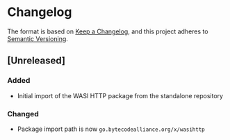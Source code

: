 # Changelog

The format is based on [Keep a Changelog](https://keepachangelog.com/en/1.1.0/), and this project adheres to [Semantic Versioning](https://semver.org/spec/v2.0.0.html).

## [Unreleased]

### Added
- Initial import of the WASI HTTP package from the standalone repository

### Changed
- Package import path is now `go.bytecodealliance.org/x/wasihttp`
